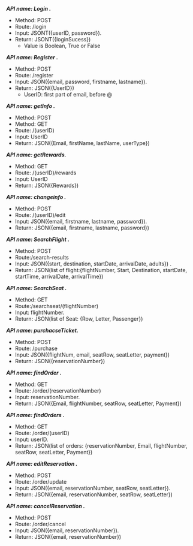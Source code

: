 **_API name: Login ._**
  * Method: POST
  * Route: /login
  * Input: JSONT({userID, password}). 
  * Return: JSONT({loginSucess})
    * Value is Boolean, True or False

**_API name: Register ._** 
  * Method: POST
  * Route: /register
  * Input: JSON({email, password, firstname, lastname}). 
  * Return: JSON({UserID})
    * UserID: first part of email, before @ 

**_API name: getInfo ._** 
  * Method: POST
  * Method: GET
  * Route: /(userID)
  * Input: UserID
  * Return: JSON({Email, firstName, lastName, userType})

**_API name: getRewards._**
  * Method: GET
  * Route: /(userID)/rewards
  * Input: UserID
  * Return: JSON({Rewards})

**_API name: changeinfo ._**
  * Method: POST
  * Route: /(userID)/edit
  * Input: JSON({email, firstname, lastname, password}). 
  * Return: JSON({email, firstname, lastname, password})

**_API name: SearchFlight ._**
  * Method: POST
  * Route:/search-results
  * Input: JSON({start, destination, startDate, arrivalDate, adults}) .
  * Return: JSON(list of flight:{flightNumber, Start, Destination, startDate, startTime, arrivalDate, arrivalTime})
  
**_API name: SearchSeat ._**
  * Method: GET
  * Route:/searchseat/(flightNumber)
  * Input: flightNumber. 
  * Return: JSON(list of Seat: {Row, Letter, Passenger})

**_API name: purchacseTicket._** 
  * Method: POST
  * Route: /purchase
  * Input: JSON({flightNum, email, seatRow, seatLetter, payment})
  * Return: JSON({reservationNumber})

**_API name: findOrder ._**
  * Method: GET
  * Route: /order/(reservationNumber)
  * Input: reservationNumber. 
  * Return: JSON({Email, flightNumber, seatRow, seatLetter, Payment})
  
**_API name: findOrders ._**
  * Method: GET
  * Route: /order/(userID)
  * Input: userID. 
  * Return: JSON(list of orders: {reservationNumber, Email, flightNumber, seatRow, seatLetter, Payment})

**_API name: editReservation ._** 
  * Method: POST
  * Route: /order/update
  * Input: JSON({email, reservationNumber, seatRow, seatLetter}). 
  * Return: JSON({email, reservationNumber, seatRow, seatLetter})
 
**_API name: cancelReservation ._** 
  * Method: POST
  * Route: /order/cancel
  * Input: JSON({email, reservationNumber}). 
  * Return: JSON({email, reservationNumber})








